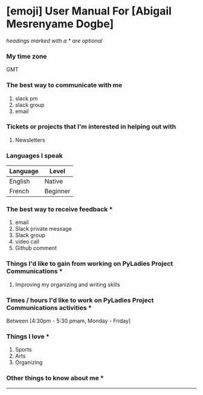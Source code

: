 # [emoji] User Manual For [Abigail Mesrenyame Dogbe]

_headings marked with a * are optional_

### My time zone

GMT


### The best way to communicate with me
1. slack pm
2. slack group
3. email


### Tickets or projects that I'm interested in helping out with

1. Newsletters


### Languages I speak

|Language | Level |
| -- | -- 
|English| Native |
|French | Beginner|


### The best way to receive feedback *

1. email
1. Slack private message
1. Slack group
1. video call
1. Github comment


### Things I'd like to gain from working on PyLadies Project Communications *

1. Improving my organizing and writing skills


### Times / hours I'd like to work on PyLadies Project Communications activities *

Between [4:30pm - 5:30 pmam, Monday - Friday] 


### Things I love *

1. Sports
2. Arts
3. Organizing


### Other things to know about me *

***

